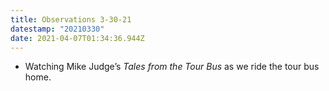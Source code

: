 ```yaml
---
title: Observations 3-30-21
datestamp: "20210330"
date: 2021-04-07T01:34:36.944Z
---
```

- Watching Mike Judge’s *Tales from the Tour Bus* as we ride the tour bus home.
